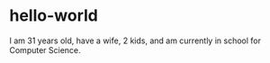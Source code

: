 # hello-world

I am 31 years old, have a wife, 2 kids, and am currently in school for Computer Science.
